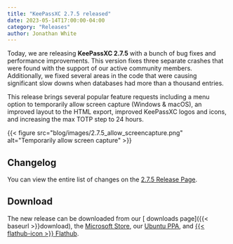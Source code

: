 ```yaml
---
title: "KeePassXC 2.7.5 released"
date: 2023-05-14T17:00:00-04:00
category: "Releases"
author: Jonathan White
---
```


Today, we are releasing **KeePassXC 2.7.5** with a bunch of bug fixes and performance improvements. This version fixes
three separate crashes that were found with the support of our active community members. Additionally, we fixed several
areas in the code that were causing significant slow downs when databases had more than a thousand entries.

This release brings several popular feature requests including a menu option to temporarily allow screen capture (Windows & macOS),
an improved layout to the HTML export, improved KeePassXC logos and icons, and increasing the max TOTP step to 24 hours.

{{< figure src="blog/images/2.7.5_allow_screencapture.png" alt="Temporarily allow screen capture" >}}

<!--more-->

## Changelog

You can view the entire list of changes on the [<i class="fa-brands fa-github"></i>  2.7.5 Release Page](https://github.com/keepassxreboot/keepassxc/releases/tag/2.7.5).

## Download

The new release can be downloaded from our [<i class="fa-solid fa-download"></i> downloads page]({{< baseurl >}}download),
the [<i class="fa-brands fa-microsoft"></i> Microsoft Store](https://apps.microsoft.com/store/detail/keepassxc/XP8K2L36VP0QMB),
our [<i class="fa-brands fa-ubuntu"></i> Ubuntu PPA](https://launchpad.net/~phoerious/+archive/ubuntu/keepassxc/),
and [{{< flathub-icon >}}  Flathub](https://www.flathub.org/apps/details/org.keepassxc.KeePassXC).
